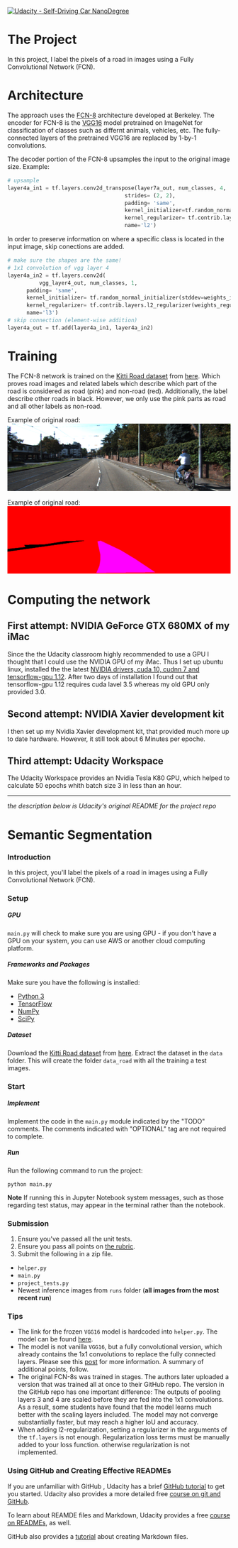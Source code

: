 [![Udacity - Self-Driving Car NanoDegree](https://s3.amazonaws.com/udacity-sdc/github/shield-carnd.svg)](http://www.udacity.com/drive)

# The Project
In this project, I label the pixels of a road in images using a Fully Convolutional Network (FCN).

# Architecture
The approach uses the [FCN-8](https://people.eecs.berkeley.edu/~jonlong/long_shelhamer_fcn.pdf) architecture developed at Berkeley. The encoder for FCN-8 is the [VGG16](https://s3-us-west-1.amazonaws.com/udacity-selfdrivingcar/vgg.zip) model pretrained on ImageNet for classification of classes such as differnt animals, vehicles, etc. 
The fully-connected layers of the pretrained VGG16 are replaced by 1-by-1 convolutions. 

The decoder portion of the FCN-8 upsamples the input to the original image size.
Example:
```python
# upsample
layer4a_in1 = tf.layers.conv2d_transpose(layer7a_out, num_classes, 4, 
	                                 strides= (2, 2), 
	                                 padding= 'same', 
	                                 kernel_initializer=tf.random_normal_initializer(stddev=weights_initializer_stddev), 
	                                 kernel_regularizer= tf.contrib.layers.l2_regularizer(weights_regularized_l2),
	                                 name='l2')
```

In order to preserve information on where a specific class is located in the input image, skip conections are added. 
```python
# make sure the shapes are the same!
# 1x1 convolution of vgg layer 4
layer4a_in2 = tf.layers.conv2d(
          vgg_layer4_out, num_classes, 1, 
	  padding= 'same', 
	  kernel_initializer= tf.random_normal_initializer(stddev=weights_initializer_stddev), 
	  kernel_regularizer= tf.contrib.layers.l2_regularizer(weights_regularized_l2),
	  name='l3')
# skip connection (element-wise addition)
layer4a_out = tf.add(layer4a_in1, layer4a_in2)
```

# Training
The FCN-8 network is trained on the [Kitti Road dataset](http://www.cvlibs.net/datasets/kitti/eval_road.php) from [here](http://www.cvlibs.net/download.php?file=data_road.zip). Which proves road images and related labels which describe which part of the road is considered as road (pink) and non-road (red). Additionally, the label describe other roads in black. However, we only use the pink parts as road and all other labels as non-road.

Example of original road:
![Original Road](images/um_000000.png)
 
Example of original road:
![Label](images/um_lane_000000.png)


# Computing the network
## First attempt: NVIDIA GeForce GTX 680MX of my iMac
Since the the Udacity classroom highly recommended to use a GPU I thought that I could use the NVIDIA GPU of my iMac.
Thus I set up ubuntu linux, installed the the latest [NVIDIA drivers, cuda 10, cudnn 7 and tensorflow-gpu 1.12](https://medium.com/@taylordenouden/installing-tensorflow-gpu-on-ubuntu-18-04-89a142325138).
After two days of installation I found out that tensorflow-gpu 1.12 requires cuda lavel 3.5 whereas my old GPU only provided 3.0.

## Second attempt: NVIDIA Xavier development kit
I then set up my Nvidia Xavier development kit, that provided much more up to date hardware.
However, it still took about 6 Minutes per epoche.

## Third attempt: Udacity Workspace
The Udacity Workspace provides an Nvidia Tesla K80 GPU, which helped to calculate 50 epochs whith batch size 3 in less than an hour. 


---------------------------------------------------------------------------------

*the description below is Udacity's original README for the project repo*

# Semantic Segmentation
### Introduction
In this project, you'll label the pixels of a road in images using a Fully Convolutional Network (FCN).

### Setup
##### GPU
`main.py` will check to make sure you are using GPU - if you don't have a GPU on your system, you can use AWS or another cloud computing platform.
##### Frameworks and Packages
Make sure you have the following is installed:
 - [Python 3](https://www.python.org/)
 - [TensorFlow](https://www.tensorflow.org/)
 - [NumPy](http://www.numpy.org/)
 - [SciPy](https://www.scipy.org/)
##### Dataset
Download the [Kitti Road dataset](http://www.cvlibs.net/datasets/kitti/eval_road.php) from [here](http://www.cvlibs.net/download.php?file=data_road.zip).  Extract the dataset in the `data` folder.  This will create the folder `data_road` with all the training a test images.

### Start
##### Implement
Implement the code in the `main.py` module indicated by the "TODO" comments.
The comments indicated with "OPTIONAL" tag are not required to complete.
##### Run
Run the following command to run the project:
```
python main.py
```
**Note** If running this in Jupyter Notebook system messages, such as those regarding test status, may appear in the terminal rather than the notebook.

### Submission
1. Ensure you've passed all the unit tests.
2. Ensure you pass all points on [the rubric](https://review.udacity.com/#!/rubrics/989/view).
3. Submit the following in a zip file.
 - `helper.py`
 - `main.py`
 - `project_tests.py`
 - Newest inference images from `runs` folder  (**all images from the most recent run**)
 
 ### Tips
- The link for the frozen `VGG16` model is hardcoded into `helper.py`.  The model can be found [here](https://s3-us-west-1.amazonaws.com/udacity-selfdrivingcar/vgg.zip).
- The model is not vanilla `VGG16`, but a fully convolutional version, which already contains the 1x1 convolutions to replace the fully connected layers. Please see this [post](https://s3-us-west-1.amazonaws.com/udacity-selfdrivingcar/forum_archive/Semantic_Segmentation_advice.pdf) for more information.  A summary of additional points, follow. 
- The original FCN-8s was trained in stages. The authors later uploaded a version that was trained all at once to their GitHub repo.  The version in the GitHub repo has one important difference: The outputs of pooling layers 3 and 4 are scaled before they are fed into the 1x1 convolutions.  As a result, some students have found that the model learns much better with the scaling layers included. The model may not converge substantially faster, but may reach a higher IoU and accuracy. 
- When adding l2-regularization, setting a regularizer in the arguments of the `tf.layers` is not enough. Regularization loss terms must be manually added to your loss function. otherwise regularization is not implemented.
 
### Using GitHub and Creating Effective READMEs
If you are unfamiliar with GitHub , Udacity has a brief [GitHub tutorial](http://blog.udacity.com/2015/06/a-beginners-git-github-tutorial.html) to get you started. Udacity also provides a more detailed free [course on git and GitHub](https://www.udacity.com/course/how-to-use-git-and-github--ud775).

To learn about REAMDE files and Markdown, Udacity provides a free [course on READMEs](https://www.udacity.com/courses/ud777), as well. 

GitHub also provides a [tutorial](https://guides.github.com/features/mastering-markdown/) about creating Markdown files.
